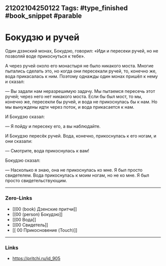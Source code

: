 21202104250122
Tags: #type_finished #book_snippet  #parable 
---
# Бокудзю и ручей

Один дзэнский монах, Бокудзю, говорил: «Иди и пересеки ручей, но не позволяй воде прикоснуться к тебе».

А через ручей около его монастыря не было никакого моста. Многие пытались сделать это, но когда они пересекали ручей, то, конечно же, вода прикасалась к ним. Поэтому однажды один монах пришёл к нему и сказал:

— Вы задали нам неразрешимую задачу. Мы пытаемся пересечь этот ручей; через него нет никакого моста. Если бы был мост, то мы, конечно же, пересекли бы ручей, и вода не прикоснулась бы к нам. Но мы вынуждены идти через поток, и вода прикасается к нам.

И Бокудзю сказал:

— Я пойду и пересеку его, а вы наблюдайте.

И Бокудзю пересёк ручей. Вода, конечно, прикоснулась к его ногам, и они сказали:

— Смотрите, вода прикоснулась к вам!

Бокудзю сказал:

— Насколько я знаю, она не прикоснулась ко мне. Я был просто свидетелем. Вода прикоснулась к моим ногам, но не ко мне. Я был просто свидетельствующим.  

---
### Zero-Links
- [[00 (book) Дзенские притчи]]
- [[00 (person) Бокудзю]]
- [[00 Вода]]
- [[00 Свидетель]]
- [[ 00 Прикосновение (Touch)]]
---
### Links
- https://pritchi.ru/id_905